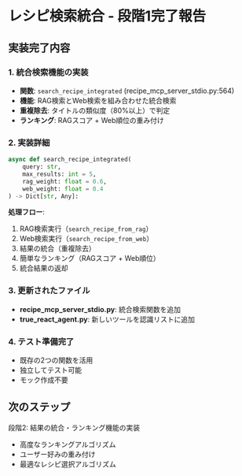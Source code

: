 # レシピ検索統合 - 段階1完了報告

## 実装完了内容

### 1. 統合検索機能の実装
- **関数**: `search_recipe_integrated` (recipe_mcp_server_stdio.py:564)
- **機能**: RAG検索とWeb検索を組み合わせた統合検索
- **重複除去**: タイトルの類似度（80%以上）で判定
- **ランキング**: RAGスコア + Web順位の重み付け

### 2. 実装詳細
```python
async def search_recipe_integrated(
    query: str,
    max_results: int = 5,
    rag_weight: float = 0.6,
    web_weight: float = 0.4
) -> Dict[str, Any]:
```

**処理フロー**:
1. RAG検索実行（`search_recipe_from_rag`）
2. Web検索実行（`search_recipe_from_web`）
3. 結果の統合（重複除去）
4. 簡単なランキング（RAGスコア + Web順位）
5. 統合結果の返却

### 3. 更新されたファイル
- **recipe_mcp_server_stdio.py**: 統合検索関数を追加
- **true_react_agent.py**: 新しいツールを認識リストに追加

### 4. テスト準備完了
- 既存の2つの関数を活用
- 独立してテスト可能
- モック作成不要

## 次のステップ
段階2: 結果の統合・ランキング機能の実装
- 高度なランキングアルゴリズム
- ユーザー好みの重み付け
- 最適なレシピ選択アルゴリズム